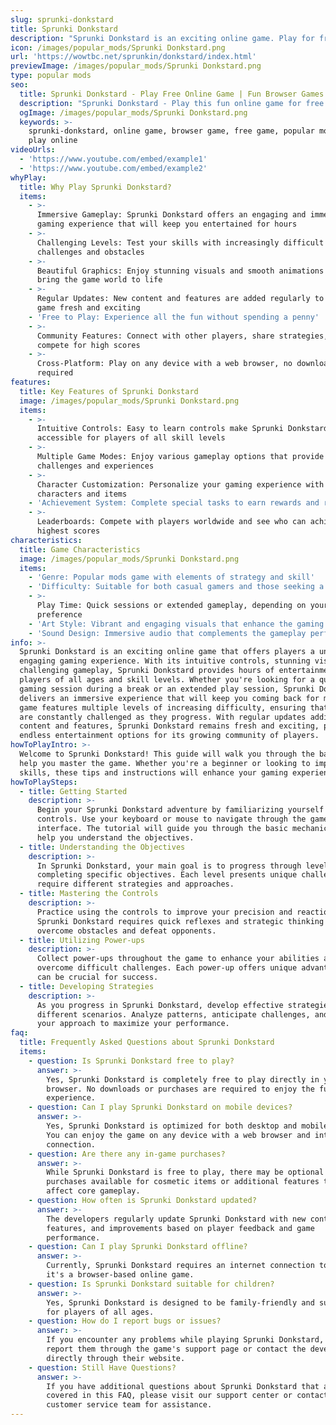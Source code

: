 ```yaml
---
slug: sprunki-donkstard
title: Sprunki Donkstard
description: "Sprunki Donkstard is an exciting online game. Play for free directly in your browser!"
icon: /images/popular_mods/Sprunki Donkstard.png
url: 'https://wowtbc.net/sprunkin/donkstard/index.html'
previewImage: /images/popular_mods/Sprunki Donkstard.png
type: popular mods
seo:
  title: Sprunki Donkstard - Play Free Online Game | Fun Browser Games
  description: "Sprunki Donkstard - Play this fun online game for free in your browser. No download required!"
  ogImage: /images/popular_mods/Sprunki Donkstard.png
  keywords: >-
    sprunki-donkstard, online game, browser game, free game, popular mods game,
    play online
videoUrls:
  - 'https://www.youtube.com/embed/example1'
  - 'https://www.youtube.com/embed/example2'
whyPlay:
  title: Why Play Sprunki Donkstard?
  items:
    - >-
      Immersive Gameplay: Sprunki Donkstard offers an engaging and immersive
      gaming experience that will keep you entertained for hours
    - >-
      Challenging Levels: Test your skills with increasingly difficult
      challenges and obstacles
    - >-
      Beautiful Graphics: Enjoy stunning visuals and smooth animations that
      bring the game world to life
    - >-
      Regular Updates: New content and features are added regularly to keep the
      game fresh and exciting
    - 'Free to Play: Experience all the fun without spending a penny'
    - >-
      Community Features: Connect with other players, share strategies, and
      compete for high scores
    - >-
      Cross-Platform: Play on any device with a web browser, no downloads
      required
features:
  title: Key Features of Sprunki Donkstard
  image: /images/popular_mods/Sprunki Donkstard.png
  items:
    - >-
      Intuitive Controls: Easy to learn controls make Sprunki Donkstard
      accessible for players of all skill levels
    - >-
      Multiple Game Modes: Enjoy various gameplay options that provide different
      challenges and experiences
    - >-
      Character Customization: Personalize your gaming experience with unique
      characters and items
    - 'Achievement System: Complete special tasks to earn rewards and recognition'
    - >-
      Leaderboards: Compete with players worldwide and see who can achieve the
      highest scores
characteristics:
  title: Game Characteristics
  image: /images/popular_mods/Sprunki Donkstard.png
  items:
    - 'Genre: Popular mods game with elements of strategy and skill'
    - 'Difficulty: Suitable for both casual gamers and those seeking a challenge'
    - >-
      Play Time: Quick sessions or extended gameplay, depending on your
      preference
    - 'Art Style: Vibrant and engaging visuals that enhance the gaming experience'
    - 'Sound Design: Immersive audio that complements the gameplay perfectly'
info: >-
  Sprunki Donkstard is an exciting online game that offers players a unique and
  engaging gaming experience. With its intuitive controls, stunning visuals, and
  challenging gameplay, Sprunki Donkstard provides hours of entertainment for
  players of all ages and skill levels. Whether you're looking for a quick
  gaming session during a break or an extended play session, Sprunki Donkstard
  delivers an immersive experience that will keep you coming back for more. The
  game features multiple levels of increasing difficulty, ensuring that players
  are constantly challenged as they progress. With regular updates adding new
  content and features, Sprunki Donkstard remains fresh and exciting, providing
  endless entertainment options for its growing community of players.
howToPlayIntro: >-
  Welcome to Sprunki Donkstard! This guide will walk you through the basics and
  help you master the game. Whether you're a beginner or looking to improve your
  skills, these tips and instructions will enhance your gaming experience.
howToPlaySteps:
  - title: Getting Started
    description: >-
      Begin your Sprunki Donkstard adventure by familiarizing yourself with the
      controls. Use your keyboard or mouse to navigate through the game
      interface. The tutorial will guide you through the basic mechanics and
      help you understand the objectives.
  - title: Understanding the Objectives
    description: >-
      In Sprunki Donkstard, your main goal is to progress through levels by
      completing specific objectives. Each level presents unique challenges that
      require different strategies and approaches.
  - title: Mastering the Controls
    description: >-
      Practice using the controls to improve your precision and reaction time.
      Sprunki Donkstard requires quick reflexes and strategic thinking to
      overcome obstacles and defeat opponents.
  - title: Utilizing Power-ups
    description: >-
      Collect power-ups throughout the game to enhance your abilities and
      overcome difficult challenges. Each power-up offers unique advantages that
      can be crucial for success.
  - title: Developing Strategies
    description: >-
      As you progress in Sprunki Donkstard, develop effective strategies for
      different scenarios. Analyze patterns, anticipate challenges, and adapt
      your approach to maximize your performance.
faq:
  title: Frequently Asked Questions about Sprunki Donkstard
  items:
    - question: Is Sprunki Donkstard free to play?
      answer: >-
        Yes, Sprunki Donkstard is completely free to play directly in your web
        browser. No downloads or purchases are required to enjoy the full game
        experience.
    - question: Can I play Sprunki Donkstard on mobile devices?
      answer: >-
        Yes, Sprunki Donkstard is optimized for both desktop and mobile play.
        You can enjoy the game on any device with a web browser and internet
        connection.
    - question: Are there any in-game purchases?
      answer: >-
        While Sprunki Donkstard is free to play, there may be optional in-game
        purchases available for cosmetic items or additional features that don't
        affect core gameplay.
    - question: How often is Sprunki Donkstard updated?
      answer: >-
        The developers regularly update Sprunki Donkstard with new content,
        features, and improvements based on player feedback and game
        performance.
    - question: Can I play Sprunki Donkstard offline?
      answer: >-
        Currently, Sprunki Donkstard requires an internet connection to play as
        it's a browser-based online game.
    - question: Is Sprunki Donkstard suitable for children?
      answer: >-
        Yes, Sprunki Donkstard is designed to be family-friendly and suitable
        for players of all ages.
    - question: How do I report bugs or issues?
      answer: >-
        If you encounter any problems while playing Sprunki Donkstard, you can
        report them through the game's support page or contact the developers
        directly through their website.
    - question: Still Have Questions?
      answer: >-
        If you have additional questions about Sprunki Donkstard that aren't
        covered in this FAQ, please visit our support center or contact our
        customer service team for assistance.
---
```


